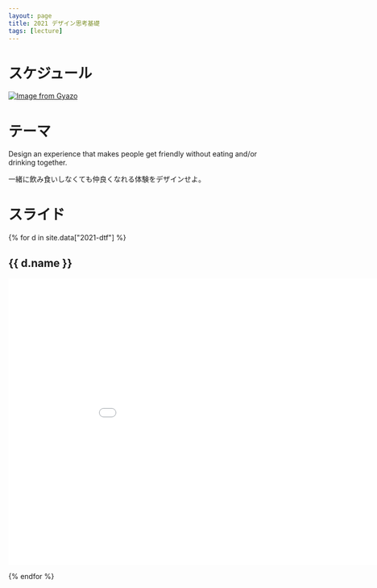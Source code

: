```yaml
---
layout: page
title: 2021 デザイン思考基礎
tags: [lecture]
---
```


# スケジュール

[![Image from Gyazo](https://i.gyazo.com/327844f8c925bc229a42df256230234b.png)](https://gyazo.com/327844f8c925bc229a42df256230234b)

# テーマ

Design an experience that makes people get friendly without eating and/or drinking together.

一緒に飲み食いしなくても仲良くなれる体験をデザインせよ。

# スライド

{% for d in site.data["2021-dtf"] %}
## {{ d.name }}

<iframe src="{{ d.url }}/embed?start=false&loop=false&delayms=3000" frameborder="0" width="960" height="569" allowfullscreen="true" mozallowfullscreen="true" webkitallowfullscreen="true"></iframe>

{% endfor %}

